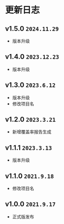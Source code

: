 # 更新日志

## v1.5.0 `2024.11.29`

- 版本升级

## v1.4.0 `2023.12.23`

- 版本升级

## v1.3.0 `2023.6.12`

- 版本升级
- 修改项目名

## v1.2.0 `2023.3.21`

- 新增覆盖率报告生成

## v1.1.1 `2023.3.13`

- 版本升级

## v1.1.0 `2021.9.18`

- 修改项目名

## v1.0.0 `2021.9.17`

- 正式版发布
